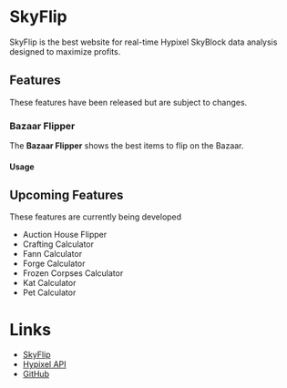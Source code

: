 # SkyFlip

SkyFlip is the best website for real-time Hypixel SkyBlock data analysis designed to maximize profits.

## Features

These features have been released but are subject to changes.

### Bazaar Flipper

The **Bazaar Flipper** shows the best items to flip on the Bazaar.

#### Usage



## Upcoming Features

These features are currently being developed

* Auction House Flipper
* Crafting Calculator
* Fann Calculator
* Forge Calculator
* Frozen Corpses Calculator
* Kat Calculator
* Pet Calculator

# Links

* [SkyFlip](https://skyflip.net)
* [Hypixel API](https://api.hypixel.net)
* [GitHub](https://github.com/natebabyak/SkyFlip)
